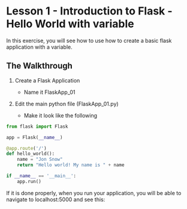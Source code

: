# Lesson 1 - Introduction to Flask - Hello World with variable

In this exercise, you will see how to use how to create a basic flask application with a variable.



## The Walkthrough
1. Create a Flask Application
	* Name it FlaskApp_01

2. Edit the main python file (FlaskApp_01.py)
	* Make it look like the following

```python
from flask import Flask

app = Flask(__name__)

@app.route('/')
def hello_world():
    name = "Jon Snow"
    return "Hello world! My name is " + name

if __name__ == '__main__':
    app.run()
```
If it is done properly, when you run your application, you will be able to navigate to localhost:5000 and see this:
